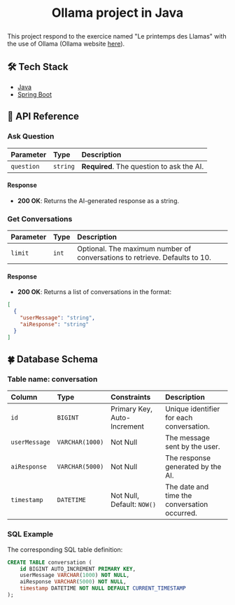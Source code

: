 # <p align="center">Ollama project in Java</p>
  
This project respond to the exercice named "Le printemps des Llamas" with the use of Ollama (Ollama website [here](https://ollama.com/)).
       
## 🛠️ Tech Stack
- [Java](https://www.java.com/fr/)
- [Spring Boot](https://spring.io/projects/spring-boot)


## 🐚 API Reference

### Ask Question 

| Parameter  | Type     | Description                                   |
| :--------- | :------- | :-------------------------------------------- |
| `question` | `string` | **Required**. The question to ask the AI.     |

#### Response
- **200 OK**: Returns the AI-generated response as a string.


### Get Conversations

| Parameter  | Type  | Description                                        |
| :--------- | :---- | :------------------------------------------------- |
| `limit`    | `int` | Optional. The maximum number of conversations to retrieve. Defaults to 10. |

#### Response
- **200 OK**: Returns a list of conversations in the format:
```json
[
  {
    "userMessage": "string",
    "aiResponse": "string"
  }
]
```
##  🍀 Database Schema

### Table name: conversation

| Column        | Type                | Constraints          | Description                                |
| :------------ | :------------------ | :------------------- | :----------------------------------------- |
| `id`          | `BIGINT`            | Primary Key, Auto-Increment | Unique identifier for each conversation.  |
| `userMessage` | `VARCHAR(1000)`     | Not Null             | The message sent by the user.             |
| `aiResponse`  | `VARCHAR(5000)`     | Not Null             | The response generated by the AI.         |
| `timestamp`   | `DATETIME`          | Not Null, Default: `NOW()` | The date and time the conversation occurred. |

### SQL Example
The corresponding SQL table definition:
```sql
CREATE TABLE conversation (
    id BIGINT AUTO_INCREMENT PRIMARY KEY,
    userMessage VARCHAR(1000) NOT NULL,
    aiResponse VARCHAR(5000) NOT NULL,
    timestamp DATETIME NOT NULL DEFAULT CURRENT_TIMESTAMP
);
